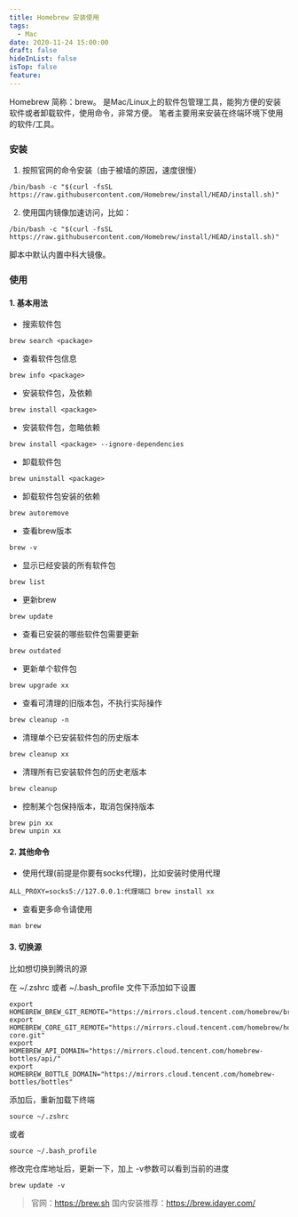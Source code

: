 ```yaml
---
title: Homebrew 安装使用
tags:
  - Mac
date: 2020-11-24 15:00:00
draft: false
hideInList: false
isTop: false
feature:
---
```


Homebrew 简称：brew。
是Mac/Linux上的软件包管理工具，能狗方便的安装软件或者卸载软件，使用命令，非常方便。
笔者主要用来安装在终端环境下使用的软件/工具。

<!--more-->

### 安装
1. 按照官网的命令安装（由于被墙的原因，速度很慢）
```linux
/bin/bash -c "$(curl -fsSL https://raw.githubusercontent.com/Homebrew/install/HEAD/install.sh)"
```

2. 使用国内镜像加速访问，比如：
```linux
/bin/bash -c "$(curl -fsSL https://raw.githubusercontent.com/Homebrew/install/HEAD/install.sh)"
```
脚本中默认内置中科大镜像。

### 使用
#### 1. 基本用法
- 搜索软件包
```linux
brew search <package>
```

- 查看软件包信息
```linux
brew info <package>
```

- 安装软件包，及依赖
```linux
brew install <package>
```

- 安装软件包，忽略依赖
```linux
brew install <package> --ignore-dependencies
```

- 卸载软件包
```linux
brew uninstall <package>
```

- 卸载软件包安装的依赖
```linux
brew autoremove
```

- 查看brew版本
```linux
brew -v
```

- 显示已经安装的所有软件包
```linux
brew list
```

- 更新brew
```linux
brew update
```

- 查看已安装的哪些软件包需要更新
```linux
brew outdated
```

- 更新单个软件包
```linux
brew upgrade xx
```

- 查看可清理的旧版本包，不执行实际操作
```linux
brew cleanup -n
```

- 清理单个已安装软件包的历史版本
```linux
brew cleanup xx
```

- 清理所有已安装软件包的历史老版本
```linux
brew cleanup
```

- 控制某个包保持版本，取消包保持版本
```linux
brew pin xx
brew unpin xx
```


#### 2. 其他命令
- 使用代理(前提是你要有socks代理)，比如安装时使用代理
```linux
ALL_PROXY=socks5://127.0.0.1:代理端口 brew install xx
```

- 查看更多命令请使用
```linux
man brew
```


#### 3. 切换源
比如想切换到腾讯的源

在 ~/.zshrc 或者 ~/.bash_profile 文件下添加如下设置
```
export HOMEBREW_BREW_GIT_REMOTE="https://mirrors.cloud.tencent.com/homebrew/brew.git"
export HOMEBREW_CORE_GIT_REMOTE="https://mirrors.cloud.tencent.com/homebrew/homebrew-core.git"
export HOMEBREW_API_DOMAIN="https://mirrors.cloud.tencent.com/homebrew-bottles/api/"
export HOMEBREW_BOTTLE_DOMAIN="https://mirrors.cloud.tencent.com/homebrew-bottles/bottles"
```

添加后，重新加载下终端
```
source ~/.zshrc
```
或者
```
source ~/.bash_profile
```

修改完仓库地址后，更新一下，加上 -v参数可以看到当前的进度
```
brew update -v
```

> 官网：https://brew.sh
> 国内安装推荐：https://brew.idayer.com/
